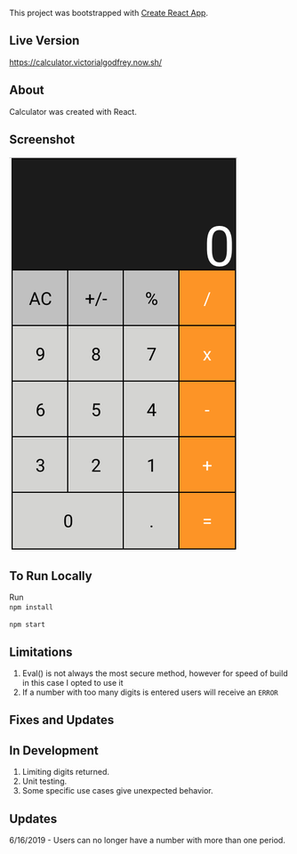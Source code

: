 This project was bootstrapped with [Create React App](https://github.com/facebook/create-react-app).

## Live Version

https://calculator.victorialgodfrey.now.sh/

## About
Calculator was created with React.  


## Screenshot
![](calcpicture.png)

## To Run Locally

Run  
`npm install`

`npm start`

## Limitations
1. Eval() is not always the most secure method, however for speed of build in this case I opted to use it
2. If a number with too many digits is entered users will receive an `ERROR`

## Fixes and Updates

## In Development
1. Limiting digits returned. 
2. Unit testing.
3. Some specific use cases give unexpected behavior.

## Updates

6/16/2019 - Users can no longer have a number with more than one period.